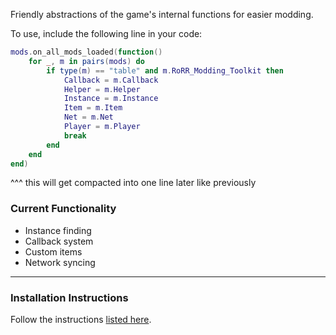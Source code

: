 Friendly abstractions of the game's internal functions for easier modding.  

To use, include the following line in your code:  
```lua
mods.on_all_mods_loaded(function()
    for _, m in pairs(mods) do
        if type(m) == "table" and m.RoRR_Modding_Toolkit then
            Callback = m.Callback
            Helper = m.Helper
            Instance = m.Instance
            Item = m.Item
            Net = m.Net
            Player = m.Player
            break
        end
    end
end)
```
^^^ this will get compacted into one line later like previously  

### Current Functionality
* Instance finding
* Callback system
* Custom items
* Network syncing

---

### Installation Instructions
Follow the instructions [listed here](https://docs.google.com/document/d/1NgLwb8noRLvlV9keNc_GF2aVzjARvUjpND2rxFgxyfw/edit?usp=sharing).
